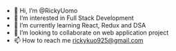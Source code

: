 - 👋 Hi, I’m @RickyUomo
- 👀 I’m interested in Full Stack Development
- 🌱 I’m currently learning React, Redux and DSA
- 💞️ I’m looking to collaborate on web application project
- 📫 How to reach me rickykuo925@gmail.com

<!---
RickyUomo/RickyUomo is a ✨ special ✨ repository because its `README.md` (this file) appears on your GitHub profile.
You can click the Preview link to take a look at your changes.
--->
